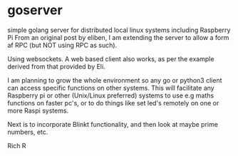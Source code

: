 # goserver
simple golang server for distributed local linux systems including Raspberry Pi
From an original post by eliben, I am extending the server to allow a form af RPC (but NOT using RPC as such).

Using websockets. A web based client also works, as per the example derived from that provided by Eli.

I am planning to grow the whole environment so any go or python3 client can access specific functions on other systems.
This will facilitate any Raspberry pi or other (Unix/Linux preferred) systems to use e.g maths functions on faster pc's,
or to do things like set led's remotely on one or more Raspi systems.

Next is to incorporate Blinkt functionality, and then look at maybe prime numbers, etc.

Rich R
